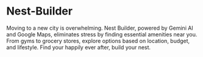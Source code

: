 # Nest-Builder
Moving to a new city is overwhelming. Nest Builder, powered by Gemini AI and Google Maps, eliminates stress by finding essential amenities near you. From gyms to grocery stores, explore options based on location, budget, and lifestyle.  Find your happily ever after, build your nest.
